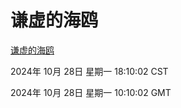 # 谦虚的海鸥
[谦虚的海鸥](http://219.139.197.74:56308/qxdho/course/base/hotlink/index.php)

2024年 10月 28日 星期一 18:10:02 CST

2024年 10月 28日 星期一 10:10:02 GMT
